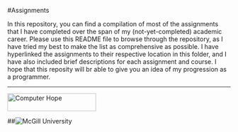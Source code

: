 #Assignments 

In this repository, you can find a compilation of most of the assignments that I have completed over the span of my (not-yet-completed) academic career. Please use this README file to browse through the repository, as I have tried my best to make the list as comprehensive as possible. I have hyperlinked the assignments to their respective location in this folder, and I have also included brief descriptions for each assignment and course. I hope that this reposity will br able to give you an idea of my progression as a programmer.  


___

<img src="http://royalvictoria.mcgill.ca/wp-content/uploads/2014/02/logo_video.png"  width="200" height="40" alt="Computer Hope">


##![McGill University](http://royalvictoria.mcgill.ca/wp-content/uploads/2014/02/logo_video.png)
